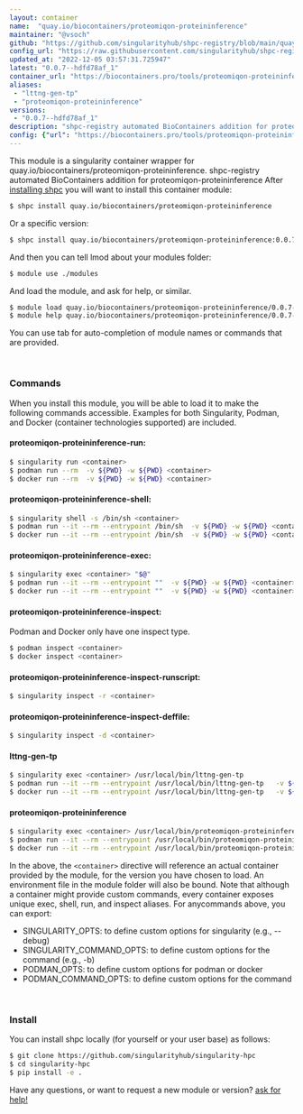 ```yaml
---
layout: container
name:  "quay.io/biocontainers/proteomiqon-proteininference"
maintainer: "@vsoch"
github: "https://github.com/singularityhub/shpc-registry/blob/main/quay.io/biocontainers/proteomiqon-proteininference/container.yaml"
config_url: "https://raw.githubusercontent.com/singularityhub/shpc-registry/main/quay.io/biocontainers/proteomiqon-proteininference/container.yaml"
updated_at: "2022-12-05 03:57:31.725947"
latest: "0.0.7--hdfd78af_1"
container_url: "https://biocontainers.pro/tools/proteomiqon-proteininference"
aliases:
 - "lttng-gen-tp"
 - "proteomiqon-proteininference"
versions:
 - "0.0.7--hdfd78af_1"
description: "shpc-registry automated BioContainers addition for proteomiqon-proteininference"
config: {"url": "https://biocontainers.pro/tools/proteomiqon-proteininference", "maintainer": "@vsoch", "description": "shpc-registry automated BioContainers addition for proteomiqon-proteininference", "latest": {"0.0.7--hdfd78af_1": "sha256:6f312fa59f1067ae71049e2f1bb6ea89a47267419b282477ea5623b0a4df2f04"}, "tags": {"0.0.7--hdfd78af_1": "sha256:6f312fa59f1067ae71049e2f1bb6ea89a47267419b282477ea5623b0a4df2f04"}, "docker": "quay.io/biocontainers/proteomiqon-proteininference", "aliases": {"lttng-gen-tp": "/usr/local/bin/lttng-gen-tp", "proteomiqon-proteininference": "/usr/local/bin/proteomiqon-proteininference"}}
---
```


This module is a singularity container wrapper for quay.io/biocontainers/proteomiqon-proteininference.
shpc-registry automated BioContainers addition for proteomiqon-proteininference
After [installing shpc](#install) you will want to install this container module:


```bash
$ shpc install quay.io/biocontainers/proteomiqon-proteininference
```

Or a specific version:

```bash
$ shpc install quay.io/biocontainers/proteomiqon-proteininference:0.0.7--hdfd78af_1
```

And then you can tell lmod about your modules folder:

```bash
$ module use ./modules
```

And load the module, and ask for help, or similar.

```bash
$ module load quay.io/biocontainers/proteomiqon-proteininference/0.0.7--hdfd78af_1
$ module help quay.io/biocontainers/proteomiqon-proteininference/0.0.7--hdfd78af_1
```

You can use tab for auto-completion of module names or commands that are provided.

<br>

### Commands

When you install this module, you will be able to load it to make the following commands accessible.
Examples for both Singularity, Podman, and Docker (container technologies supported) are included.

#### proteomiqon-proteininference-run:

```bash
$ singularity run <container>
$ podman run --rm  -v ${PWD} -w ${PWD} <container>
$ docker run --rm  -v ${PWD} -w ${PWD} <container>
```

#### proteomiqon-proteininference-shell:

```bash
$ singularity shell -s /bin/sh <container>
$ podman run --it --rm --entrypoint /bin/sh  -v ${PWD} -w ${PWD} <container>
$ docker run --it --rm --entrypoint /bin/sh  -v ${PWD} -w ${PWD} <container>
```

#### proteomiqon-proteininference-exec:

```bash
$ singularity exec <container> "$@"
$ podman run --it --rm --entrypoint ""  -v ${PWD} -w ${PWD} <container> "$@"
$ docker run --it --rm --entrypoint ""  -v ${PWD} -w ${PWD} <container> "$@"
```

#### proteomiqon-proteininference-inspect:

Podman and Docker only have one inspect type.

```bash
$ podman inspect <container>
$ docker inspect <container>
```

#### proteomiqon-proteininference-inspect-runscript:

```bash
$ singularity inspect -r <container>
```

#### proteomiqon-proteininference-inspect-deffile:

```bash
$ singularity inspect -d <container>
```


#### lttng-gen-tp

```bash
$ singularity exec <container> /usr/local/bin/lttng-gen-tp
$ podman run --it --rm --entrypoint /usr/local/bin/lttng-gen-tp   -v ${PWD} -w ${PWD} <container> -c " $@"
$ docker run --it --rm --entrypoint /usr/local/bin/lttng-gen-tp   -v ${PWD} -w ${PWD} <container> -c " $@"
```


#### proteomiqon-proteininference

```bash
$ singularity exec <container> /usr/local/bin/proteomiqon-proteininference
$ podman run --it --rm --entrypoint /usr/local/bin/proteomiqon-proteininference   -v ${PWD} -w ${PWD} <container> -c " $@"
$ docker run --it --rm --entrypoint /usr/local/bin/proteomiqon-proteininference   -v ${PWD} -w ${PWD} <container> -c " $@"
```



In the above, the `<container>` directive will reference an actual container provided
by the module, for the version you have chosen to load. An environment file in the
module folder will also be bound. Note that although a container
might provide custom commands, every container exposes unique exec, shell, run, and
inspect aliases. For anycommands above, you can export:

 - SINGULARITY_OPTS: to define custom options for singularity (e.g., --debug)
 - SINGULARITY_COMMAND_OPTS: to define custom options for the command (e.g., -b)
 - PODMAN_OPTS: to define custom options for podman or docker
 - PODMAN_COMMAND_OPTS: to define custom options for the command

<br>

### Install

You can install shpc locally (for yourself or your user base) as follows:

```bash
$ git clone https://github.com/singularityhub/singularity-hpc
$ cd singularity-hpc
$ pip install -e .
```

Have any questions, or want to request a new module or version? [ask for help!](https://github.com/singularityhub/singularity-hpc/issues)